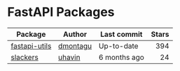 # FastAPI Packages
|                          Package                           |                 Author                  | Last commit  | Stars |
|------------------------------------------------------------|-----------------------------------------|--------------|------:|
| [fastapi-utils](https://github.com/dmontagu/fastapi-utils) | [dmontagu](https://github.com/dmontagu) | Up-to-date   |   394 |
| [slackers](https://github.com/uhavin/slackers)             | [uhavin](https://github.com/uhavin)     | 6 months ago |    24 |